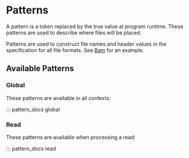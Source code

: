 Patterns
========

A pattern is a token replaced by the true value at program runtime. These patterns are used to describe where files will be placed.

Patterns are used to construct file names and header values in the specification for all file formats. See [Bam](../read_formats/fastq.md) for an example.

Available Patterns
------------------

### Global

These patterns are available in all contexts:

::: pattern_docs global


### Read

These patterns are available when processing a read:

::: pattern_docs read
